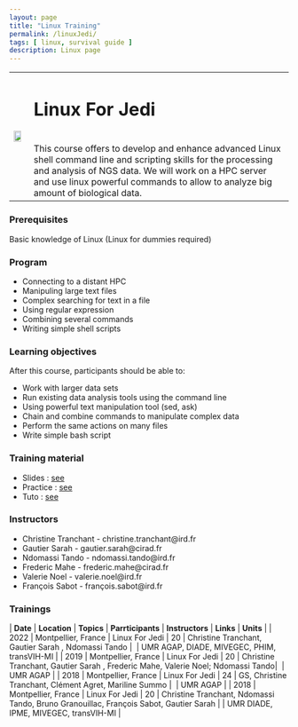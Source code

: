 ```yaml
---
layout: page
title: "Linux Training"
permalink: /linuxJedi/
tags: [ linux, survival guide ]
description: Linux page
---
```

<table class="table-contact">
<tr>
<td><img width="80%" class="img-responsive" src="{{ site.url }}/images/trainings-linux-advance.png" alt="" />
</td>
<td>
<h1> Linux For Jedi</h1><br />
This course offers to develop and enhance advanced Linux shell command line and scripting skills for the processing and analysis of NGS data. We will work on a HPC server and use linux powerful commands to allow to analyze big amount of biological data. 
</td>
</tr>
</table>

### Prerequisites
Basic knowledge of Linux (Linux for dummies required)

<div id="colonne1">
<h3>Program</h3>
<ul>
<li> Connecting to a distant HPC </li>
<li> Manipuling large text files </li>
<li> Complex searching for text in a file</li>
<li> Using regular expression</li>
<li> Combining several commands </li>
<li> Writing simple shell scripts</li>
</ul>
</div>

<div id="colonne2">
<h3>Learning objectives</h3>
After this course, participants should be able to:
<ul>
<li>Work with larger data sets</li> 
<li>Run existing data analysis tools using the command line</li>
<li>Using powerful text manipulation tool (sed, ask)</li>
<li>Chain and combine commands to manipulate complex data</li>
<li>Perform the same actions on many files</li>
<li>Write simple bash script</li>
</ul>
</div>

<div id="colonne3">
<h3>Training material</h3>
<ul>
<li>Slides : <a target="_blank" href="{{ site.url }}/files/linux/Linux-avance-2022.pdf">see</a></li>
<li>Practice : <a target="_blank" href="{{ site.url }}/linux/linuxPracticeJedi">see</a> </li>
<li>Tuto : <a target="_blank" href="{{ site.url }}/linux/linuxTuto">see</a> </li>
</ul>
</div>

<div id="nextInline" class="clearfix">
<h3>Instructors</h3>
<ul>
    <li>Christine Tranchant - christine.tranchant@ird.fr</li>
    <li>Gautier Sarah - gautier.sarah@cirad.fr</li>
    <li>Ndomassi Tando - ndomassi.tando@ird.fr </li>
    <li>Frederic Mahe - frederic.mahe@cirad.fr</li>
    <li>Valerie Noel - valerie.noel@ird.fr</li>
    <li>François Sabot - françois.sabot@ird.fr</li>
</ul>
</div>

### Trainings
 
| **Date** | **Location** | **Topics** | **Parrticipants** | **Instructors** | **Links** | **Units** |
| 2022 | Montpellier, France |  Linux For Jedi | 20 | Christine Tranchant, Gautier Sarah ,  Ndomassi Tando |  | UMR AGAP, DIADE, MIVEGEC, PHIM, transVIH-MI |
| 2019 | Montpellier, France |  Linux For Jedi | 20 | Christine Tranchant, Gautier Sarah , Frederic Mahe, Valerie Noel; Ndomassi Tando|  | UMR AGAP |
| 2018 | Montpellier, France |  Linux For Jedi | 24 | GS, Christine Tranchant, Clément Agret, Mariline Summo |  | UMR AGAP |
| 2018 | Montpellier, France |  Linux For Jedi | 20 | Christine Tranchant, Ndomassi Tando, Bruno Granouillac, François Sabot, Gautier Sarah  | | UMR DIADE, IPME, MIVEGEC, transVIH-MI |
